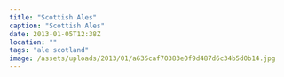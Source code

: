 ```yaml
---
title: "Scottish Ales"
caption: "Scottish Ales"
date: 2013-01-05T12:38Z
location: ""
tags: "ale scotland"
image: /assets/uploads/2013/01/a635caf70383e0f9d487d6c34b5d0b14.jpg
---
```

